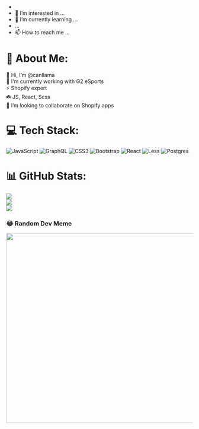 - 
- 👀 I’m interested in ...
- 🌱 I’m currently learning ...
-  ...
- 📫 How to reach me ...



# 💫 About Me:
👋 Hi, I’m @canllama<br>
🔭 I'm currently working with G2 eSports<br>
⚡ Shopify expert<br>☘️ JS, React, Scss<br>
💞️ I’m looking to collaborate on Shopify apps


# 💻 Tech Stack:
![JavaScript](https://img.shields.io/badge/javascript-%23323330.svg?style=for-the-badge&logo=javascript&logoColor=%23F7DF1E) ![GraphQL](https://img.shields.io/badge/-GraphQL-E10098?style=for-the-badge&logo=graphql&logoColor=white) ![CSS3](https://img.shields.io/badge/css3-%231572B6.svg?style=for-the-badge&logo=css3&logoColor=white) ![Bootstrap](https://img.shields.io/badge/bootstrap-%23563D7C.svg?style=for-the-badge&logo=bootstrap&logoColor=white) ![React](https://img.shields.io/badge/react-%2320232a.svg?style=for-the-badge&logo=react&logoColor=%2361DAFB) ![Less](https://img.shields.io/badge/less-2B4C80?style=for-the-badge&logo=less&logoColor=white) ![Postgres](https://img.shields.io/badge/postgres-%23316192.svg?style=for-the-badge&logo=postgresql&logoColor=white)
# 📊 GitHub Stats:
![](https://github-readme-stats.vercel.app/api?username=Canllama&theme=dark&hide_border=false&include_all_commits=true&count_private=true)<br/>
![](https://github-readme-streak-stats.herokuapp.com/?user=Canllama&theme=dark&hide_border=false)<br/>
![](https://github-readme-stats.vercel.app/api/top-langs/?username=Canllama&theme=dark&hide_border=false&include_all_commits=true&count_private=true&layout=compact)

### 😂 Random Dev Meme
<img src="https://random-memer.herokuapp.com/" width="512px"/>

